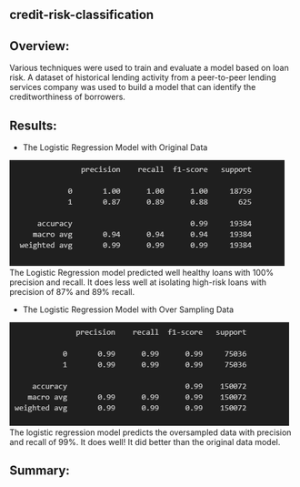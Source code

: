 ## credit-risk-classification

## Overview:
Various techniques were used to train and evaluate a model based on loan risk. A dataset of historical lending activity from a peer-to-peer lending services company was used to build a model that can identify the creditworthiness of borrowers.

## Results: 
- The Logistic Regression Model with Original Data

![alt text](images/logical_regression_model.PNG)
<br />
The Logistic Regression model predicted well healthy loans with 100% precision and recall. It does less well at isolating high-risk loans with precision of 87% and 89% recall.


- The Logistic Regression Model with Over Sampling Data
 
![alt text](images/random_oversampling_model.PNG)
<br />
The logistic regression model predicts the oversampled data with precision and recall of 99%.  It does well!  It did better than the original data model.

## Summary: 
